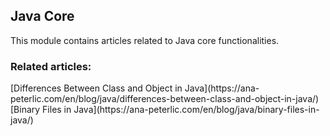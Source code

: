 <h2>Java Core</h2>
This module contains articles related to Java core functionalities.

<h3>Related articles:</h3>
[Differences Between Class and Object in Java](https://ana-peterlic.com/en/blog/java/differences-between-class-and-object-in-java/)
[Binary Files in Java](https://ana-peterlic.com/en/blog/java/binary-files-in-java/)